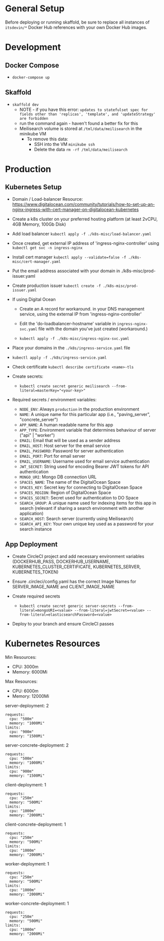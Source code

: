 # General Setup

Before deploying or running skaffold, be sure to replace all instances of `itsdevin/*`
Docker Hub references with your own Docker Hub images.

# Development

## Docker Compose

- `docker-compose up`

## Skaffold

- `skaffold dev`
  - NOTE - if you have this error: `updates to statefulset spec for fields other than 'replicas', 'template', and 'updateStrategy' are forbidden`
  - run the command again - haven't found a better fix for this
  - Meilisearch volume is stored at `/tml/data/meilisearch` in the minikube VM
    - To remove this data:
      - SSH into the VM `minikube ssh`
      - Delete the data `rm -rf /tml/data/meilisearch`

# Production

## Kubernetes Setup

- Domain / Load-balancer Resource: https://www.digitalocean.com/community/tutorials/how-to-set-up-an-nginx-ingress-with-cert-manager-on-digitalocean-kubernetes

- Create a k8s cluster on your preferred hosting platform (at least 2vCPU, 4GB Memory, 100Gb Disk)

- Add load balancer `kubectl apply -f ./k8s-misc/load-balancer.yaml`

- Once created, get external IP address of 'ingress-nginx-controller' using `kubectl get svc -n ingress-nginx`

- Install cert manager `kubectl apply --validate=false -f ./k8s-misc/cert-manager.yaml`

- Put the email address associated with your domain in ./k8s-misc/prod-issuer.yaml

- Create production issuer `kubectl create -f ./k8s-misc/prod-issuer.yaml`

- If using Digital Ocean

  - Create an A record for workaround.<your-domain> in your DNS management service, using the external IP from 'ingress-nginx-controller'

  - Edit the 'do-loadbalancer-hostname' variable in `ingress-nginx-svc.yaml` file with the domain you've just created (workaround.<your-domain>)

  - `kubectl apply -f ./k8s-misc/ingress-nginx-svc.yaml`

- Place your domains in the `./k8s/ingress-service.yaml` file

- `kubectl apply -f ./k8s/ingress-service.yaml`

- Check certificate `kubectl describe certificate <name>-tls`

- Create secrets:

  - `kubectl create secret generic meilisearch --from-literal=masterKey="<your-key>"`

- Required secrets / environment variables:

  - `NODE_ENV`: Always `production` in the production environment
  - `NAME`: A unique name for this particular app (i.e., "paving_server", "concrete_server")
  - `APP_NAME`: A human readable name for this app
  - `APP_TYPE`: Environment variable that determines behaviour of server ("api" | "worker")
  - `EMAIL`: Email that will be used as a sender address
  - `EMAIL_HOST`: Host server for the email service
  - `EMAIL_PASSWORD`: Password for server authentication
  - `EMAIL_PORT`: Port for email server
  - `EMAIL_USERNAME`: Username used for email service authentication
  - `JWT_SECRET`: String used for encoding Bearer JWT tokens for API authentication
  - `MONGO_URI`: Mongo DB connection URL
  - `SPACES_NAME`: The name of the DigitalOcean Space
  - `SPACES_KEY`: Secret key for connecting to DigitalOcean Space
  - `SPACES_REGION`: Region of DigitalOcean Space
  - `SPACES_SECRET`: Secret used for authentication to DO Space
  - `SEARCH_GROUP`: A unique name used for indexing items for this app in search (relevant if sharing a search environment with another application)
  - `SEARCH_HOST`: Search server (currently using Meilisearch)
  - `SEARCH_API_KEY`: Your own unique key used as a password for your search instance

## App Deployment

- Create CircleCI project and add necessary environment variables (DOCKERHUB_PASS, DOCKERHUB_USERNAME, KUBERNETES_CLUSTER_CERTIFICATE, KUBERNETES_SERVER, KUBERNETES_TOKEN)

- Ensure .circleci/config.yaml has the correct Image Names for SERVER_IMAGE_NAME and CLIENT_IMAGE_NAME

- Create required secrets

  - `kubectl create secret generic server-secrets --from-literal=mongoURI=<value> --from-literal=jwtSecret=<value> --from-literal=elasticsearchPassword=<value>`

- Deploy to your branch and ensure CircleCI passes

# Kubernetes Resources

Min Resources:
 - CPU: 3000m
 - Memory: 6000Mi

Max Resources:
 - CPU: 6000m
 - Memory: 12000Mi

server-deployment: 2
```
requests:
  cpu: "500m"
  memory: "1000Mi"
limits:
  cpu: "900m"
  memory: "1500Mi"
```

server-concrete-deployment: 2
```
requests:
  cpu: "500m"
  memory: "1000Mi"
limits:
  cpu: "900m"
  memory: "1500Mi"
```

client-deployment: 1
```
requests:
  cpu: "250m"
  memory: "500Mi"
limits:
  cpu: "1000m"
  memory: "2000Mi"
```

client-concrete-deployment: 1
```
requests:
  cpu: "250m"
  memory: "500Mi"
limits:
  cpu: "1000m"
  memory: "2000Mi"
```

worker-deployment: 1
```
requests:
  cpu: "250m"
  memory: "500Mi"
limits:
  cpu: "1000m"
  memory: "2000Mi"
```

worker-concrete-deployment: 1
```
requests:
  cpu: "250m"
  memory: "500Mi"
limits:
  cpu: "1000m"
  memory: "2000Mi"
```
